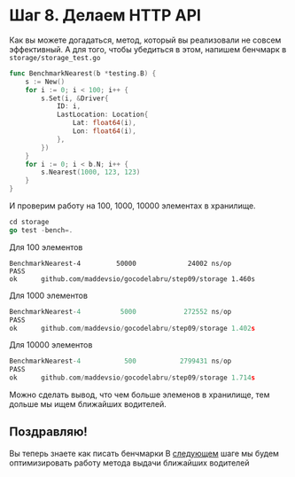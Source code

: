 # Шаг 8. Делаем HTTP API

Как вы можете догадаться, метод, который вы реализовали не совсем эффективный.
А для того, чтобы убедиться в этом, напишем бенчмарк в `storage/storage_test.go`
```Go
func BenchmarkNearest(b *testing.B) {
	s := New()
	for i := 0; i < 100; i++ {
		s.Set(i, &Driver{
			ID: i,
			LastLocation: Location{
				Lat: float64(i),
				Lon: float64(i),
			},
		})
	}
	for i := 0; i < b.N; i++ {
		s.Nearest(1000, 123, 123)
	}
}
```
И проверим работу на 100, 1000, 10000 элементах в хранилище.
```Go
cd storage
go test -bench=.
```
Для 100 элементов
```
BenchmarkNearest-4         50000             24002 ns/op
PASS
ok      github.com/maddevsio/gocodelabru/step09/storage 1.460s
```
Для 1000 элементов
```Go
BenchmarkNearest-4          5000            272552 ns/op
PASS
ok      github.com/maddevsio/gocodelabru/step09/storage 1.402s
```
Для 10000 элементов
```Go
BenchmarkNearest-4           500           2799431 ns/op
PASS
ok      github.com/maddevsio/gocodelabru/step09/storage 1.714s
```

Можно сделать вывод, что чем больше элеменов в хранилище, тем дольше мы ищем ближайших водителей.

## Поздравляю!
Вы теперь знаете как писать бенчмарки В [следующем](../step09/README.md) шаге мы будем оптимизировать работу метода выдачи ближайших водителей
